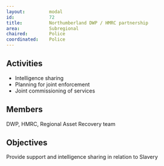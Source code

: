 ```yaml
---
layout: 		modal
id: 			72
title: 			Northumberland DWP / HMRC partnership
area: 			Subregional
chaired: 		Police
coordinated:	Police
---
```


Activities
----------

* Intelligence sharing
* Planning for joint enforcement
* Joint commissioning of services

Members
-------

DWP, HMRC, Regional Asset Recovery team

Objectives
----------

Provide support and intelligence sharing in relation to Slavery